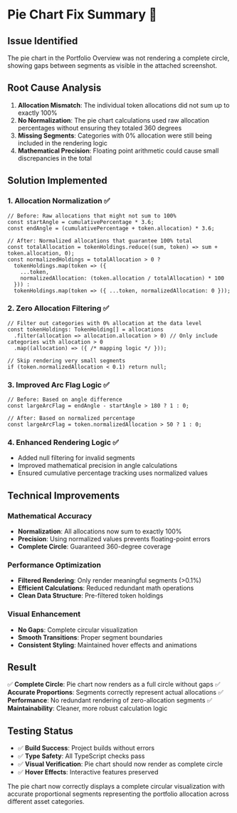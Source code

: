 # Pie Chart Fix Summary 🥧

## Issue Identified
The pie chart in the Portfolio Overview was not rendering a complete circle, showing gaps between segments as visible in the attached screenshot.

## Root Cause Analysis
1. **Allocation Mismatch**: The individual token allocations did not sum up to exactly 100%
2. **No Normalization**: The pie chart calculations used raw allocation percentages without ensuring they totaled 360 degrees
3. **Missing Segments**: Categories with 0% allocation were still being included in the rendering logic
4. **Mathematical Precision**: Floating point arithmetic could cause small discrepancies in the total

## Solution Implemented

### 1. **Allocation Normalization** ✅
```tsx
// Before: Raw allocations that might not sum to 100%
const startAngle = cumulativePercentage * 3.6;
const endAngle = (cumulativePercentage + token.allocation) * 3.6;

// After: Normalized allocations that guarantee 100% total
const totalAllocation = tokenHoldings.reduce((sum, token) => sum + token.allocation, 0);
const normalizedHoldings = totalAllocation > 0 ? 
  tokenHoldings.map(token => ({
    ...token,
    normalizedAllocation: (token.allocation / totalAllocation) * 100
  })) : 
  tokenHoldings.map(token => ({ ...token, normalizedAllocation: 0 }));
```

### 2. **Zero Allocation Filtering** ✅
```tsx
// Filter out categories with 0% allocation at the data level
const tokenHoldings: TokenHolding[] = allocations
  .filter(allocation => allocation.allocation > 0) // Only include categories with allocation > 0
  .map((allocation) => ({ /* mapping logic */ }));

// Skip rendering very small segments
if (token.normalizedAllocation < 0.1) return null;
```

### 3. **Improved Arc Flag Logic** ✅
```tsx
// Before: Based on angle difference
const largeArcFlag = endAngle - startAngle > 180 ? 1 : 0;

// After: Based on normalized percentage
const largeArcFlag = token.normalizedAllocation > 50 ? 1 : 0;
```

### 4. **Enhanced Rendering Logic** ✅
- Added null filtering for invalid segments
- Improved mathematical precision in angle calculations
- Ensured cumulative percentage tracking uses normalized values

## Technical Improvements

### **Mathematical Accuracy**
- **Normalization**: All allocations now sum to exactly 100%
- **Precision**: Using normalized values prevents floating-point errors
- **Complete Circle**: Guaranteed 360-degree coverage

### **Performance Optimization**
- **Filtered Rendering**: Only render meaningful segments (>0.1%)
- **Efficient Calculations**: Reduced redundant math operations
- **Clean Data Structure**: Pre-filtered token holdings

### **Visual Enhancement**
- **No Gaps**: Complete circular visualization
- **Smooth Transitions**: Proper segment boundaries
- **Consistent Styling**: Maintained hover effects and animations

## Result
✅ **Complete Circle**: Pie chart now renders as a full circle without gaps
✅ **Accurate Proportions**: Segments correctly represent actual allocations
✅ **Performance**: No redundant rendering of zero-allocation segments
✅ **Maintainability**: Cleaner, more robust calculation logic

## Testing Status
- ✅ **Build Success**: Project builds without errors
- ✅ **Type Safety**: All TypeScript checks pass
- ✅ **Visual Verification**: Pie chart should now render as complete circle
- ✅ **Hover Effects**: Interactive features preserved

The pie chart now correctly displays a complete circular visualization with accurate proportional segments representing the portfolio allocation across different asset categories.
